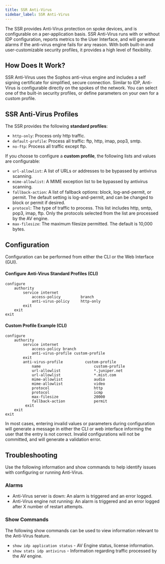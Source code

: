 ```yaml
---
title: SSR Anti-Virus 
sidebar_label: SSR Anti-Virus
---
```


The SSR provides Anti-Virus protection on spoke devices, and is configurable on a per-application basis. SSR Anti-Virus runs with or without IDP configuration, reports metrics to the User Interface, and will generate alarms if the anti-virus engine fails for any reason. With both built-in and user-customizable security profiles, it provides a high level of flexibility.

## How Does It Work?

SSR Anti-Virus uses the Sophos anti-virus engine and includes a self signing certificate for simplified, secure connection. Similar to IDP, Anti-Virus is configurable directly on the spokes of the network. You can select one of the built-in security profiles, or define parameters on your own for a custom profile.

## SSR Anti-Virus Profiles

The SSR provides the following **standard profiles**:

- `http-only`: Process only http traffic.
- `default-profile`: Process all traffic: ftp, http, imap, pop3, smtp.
- `no-ftp`: Process all traffic except ftp.

If you choose to configure a **custom profile**, the following lists and values are configurable:

- `url-allowlist`: A list of URLs or addresses to be bypassed by antivirus scanning.
- `mime-allowlist`: A MIME exception list to be bypassed by antivirus scanning.
- `fallback-action`: A list of fallback options: block, log-and-permit, or permit. The default setting is log-and-permit, and can be changed to block or permit if desired. 
- `protocol`: The type of traffic to process. This list includes http, smtp, pop3, imap, ftp. Only the protocols selected from the list are processed by the AV engine.
- `max-filesize`: The maximum filesize permitted. The default is 10,000 bytes.

## Configuration

Configuration can be performed from either the CLI or the Web Interface (GUI). 

#### Configure Anti-Virus Standard Profiles (CLI)

```
configure
    authority
        service internet
            access-policy         branch
            anti-virus-policy     http-only
        exit
    exit
exit
```

#### Custom Profile Example (CLI)

```
configure
    authority
        service internet
            access-policy branch
            anti-virus-profile custom-profile
        exit
        anti-virus-profile          custom-profile
            name                        custom-profile
            url-allowlist               *.juniper.net
            url-allowlist               *.mist.com    
            mime-allowlist              audio
            mime-allowlist              video
            protocol                    http
            protocol                    icmp
            max-filesize                20000
            fallback-action             permit
         exit
    exit
exit
```

In most cases, entering invalid values or parameters during configuration will generate a message in either the CLI or web interface informing the user that the entry is not correct. Invalid configurations will not be committed, and will generate a validation error. 

## Troubleshooting

Use the following information and show commands to help identify issues with configuring or running Anti-Virus. 

### Alarms

- Anti-Virus server is down: An alarm is triggered and an error logged. 
- Anti-Virus engine not running: An alarm is triggered and an error logged after X number of restart attempts.

### Show Commands

The following show commands can be used to view information relevant to the Anti-Virus feature.

- `show idp application status` - AV Engine status, license information.
- `show stats idp antivirus` - Information regarding traffic processed by the AV engine. 

